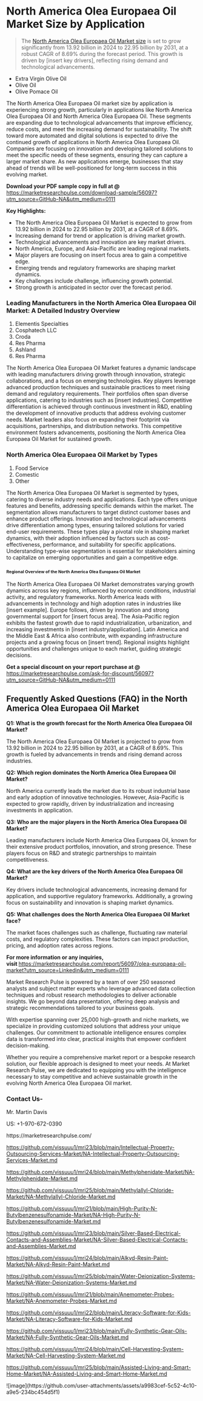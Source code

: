 <h1>North America Olea Europaea Oil Market&nbsp;Size by Application</h1><blockquote><p>The <a href="https://marketresearchpulse.com/download-sample/56097?utm_source=GitHub-NA&amp;utm_medium=0111">North America Olea Europaea Oil Market size</a> is set to grow significantly from 13.92 billion in 2024 to 22.95 billion by 2031, at a robust CAGR of 8.69% during the forecast period. This growth is driven by [insert key drivers], reflecting rising demand and technological advancements.</p></blockquote><ul><li>Extra Virgin Olive Oil<li> Olive Oil<li> Olive Pomace Oil</li></ul><p>The North America Olea Europaea Oil market size by application is experiencing strong growth, particularly in applications like North America Olea Europaea Oil and North America Olea Europaea Oil. These segments are expanding due to technological advancements that improve efficiency, reduce costs, and meet the increasing demand for sustainability. The shift toward more automated and digital solutions is expected to drive the continued growth of applications in North America Olea Europaea Oil. Companies are focusing on innovation and developing tailored solutions to meet the specific needs of these segments, ensuring they can capture a larger market share. As new applications emerge, businesses that stay ahead of trends will be well-positioned for long-term success in this evolving market.</p><p><strong>Download your PDF sample copy in full at @ </strong><a href="https://marketresearchpulse.com/download-sample/56097?utm_source=GitHub-NA&amp;utm_medium=0111">https://marketresearchpulse.com/download-sample/56097?utm_source=GitHub-NA&amp;utm_medium=0111</a></p><p><strong>Key Highlights: </strong></p><ul><li>The North America Olea Europaea Oil Market is expected to grow from 13.92 billion in 2024 to 22.95 billion by 2031, at a CAGR of 8.69%.</li><li>Increasing demand for trend or application is driving market growth.</li><li>Technological advancements and innovation are key market drivers.</li><li>North America, Europe, and Asia-Pacific are leading regional markets.</li><li>Major players are focusing on insert focus area to gain a competitive edge.</li><li>Emerging trends and regulatory frameworks are shaping market dynamics.</li><li>Key challenges include challenge, influencing growth potential.</li><li>Strong growth is anticipated in sector over the forecast period.</li></ul><h3>Leading Manufacturers in the North America Olea Europaea Oil Market: A Detailed Industry Overview</h3><ol><li>Elementis Specialties</li><li>Cosphatech LLC</li><li>Croda</li><li>Res Pharma</li><li>Ashland</li><li>Res Pharma</li></ol><div class="flex max-w-full flex-col flex-grow"><div class="min-h-8 text-message flex w-full flex-col items-end gap-2 whitespace-normal break-words [.text-message+&amp;]:mt-5" dir="auto" data-message-author-role="assistant" data-message-id="fd8432e4-4910-450d-b182-61b7bfb0a01f" data-message-model-slug="gpt-4o"><div class="flex w-full flex-col gap-1 empty:hidden first:pt-[3px]"><div class="markdown prose w-full break-words dark:prose-invert light"><p>The North America Olea Europaea Oil Market features a dynamic landscape with leading manufacturers driving growth through innovation, strategic collaborations, and a focus on emerging technologies. Key players leverage advanced production techniques and sustainable practices to meet rising demand and regulatory requirements. Their portfolios often span diverse applications, catering to industries such as [insert industries]. Competitive differentiation is achieved through continuous investment in R&amp;D, enabling the development of innovative products that address evolving customer needs. Market leaders also focus on expanding their footprint via acquisitions, partnerships, and distribution networks. This competitive environment fosters advancements, positioning the North America Olea Europaea Oil Market for sustained growth.</p></div></div></div></div><h3>North America Olea Europaea Oil Market by Types</h3><ol><li>Food Service<li> Comestic<li> Other</li></ol><div class="flex max-w-full flex-col flex-grow"><div class="min-h-8 text-message flex w-full flex-col items-end gap-2 whitespace-normal break-words [.text-message+&amp;]:mt-5" dir="auto" data-message-author-role="assistant" data-message-id="084470be-0bb7-4664-bddf-5156b4f41249" data-message-model-slug="gpt-4o-mini"><div class="flex w-full flex-col gap-1 empty:hidden first:pt-[3px]"><div class="markdown prose w-full break-words dark:prose-invert light"><p>The North America Olea Europaea Oil Market is segmented by types, catering to diverse industry needs and applications. Each type offers unique features and benefits, addressing specific demands within the market. The segmentation allows manufacturers to target distinct customer bases and enhance product offerings. Innovation and technological advancements drive differentiation among types, ensuring tailored solutions for varied end-user requirements. These types play a pivotal role in shaping market dynamics, with their adoption influenced by factors such as cost-effectiveness, performance, and suitability for specific applications. Understanding type-wise segmentation is essential for stakeholders aiming to capitalize on emerging opportunities and gain a competitive edge.</p></div></div></div></div><h3><span style="font-size: 11px;">Regional Overview of the North America Olea Europaea Oil Market</span></h3><div class="flex max-w-full flex-col flex-grow"><div class="min-h-8 text-message flex w-full flex-col items-end gap-2 whitespace-normal break-words [.text-message+&amp;]:mt-5" dir="auto" data-message-author-role="assistant" data-message-id="e9038762-ce64-4e30-91c9-9bd413514231" data-message-model-slug="gpt-4o-mini"><div class="flex w-full flex-col gap-1 empty:hidden first:pt-[3px]"><div class="markdown prose w-full break-words dark:prose-invert light"><p>The North America Olea Europaea Oil Market demonstrates varying growth dynamics across key regions, influenced by economic conditions, industrial activity, and regulatory frameworks. North America leads with advancements in technology and high adoption rates in industries like [insert example]. Europe follows, driven by innovation and strong governmental support for [insert focus area]. The Asia-Pacific region exhibits the fastest growth due to rapid industrialization, urbanization, and increasing investments in [insert industry/application]. Latin America and the Middle East &amp; Africa also contribute, with expanding infrastructure projects and a growing focus on [insert trend]. Regional insights highlight opportunities and challenges unique to each market, guiding strategic decisions.</p></div></div></div></div><p><strong>Get a special discount on your report purchase at @ </strong><a href="https://marketresearchpulse.com/ask-for-discount/56097?utm_source=GitHub-NA&amp;utm_medium=0111">https://marketresearchpulse.com/ask-for-discount/56097?utm_source=GitHub-NA&amp;utm_medium=0111</a></p><h2>Frequently Asked Questions (FAQ) in the North America Olea Europaea Oil Market</h2><p><strong>Q1: What is the growth forecast for the North America Olea Europaea Oil Market?</strong></p><p>The North America Olea Europaea Oil Market is projected to grow from 13.92 billion in 2024 to 22.95 billion by 2031, at a CAGR of 8.69%. This growth is fueled by advancements in trends and rising demand across industries.</p><p><strong>Q2: Which region dominates the North America Olea Europaea Oil Market?</strong></p><p>North America currently leads the market due to its robust industrial base and early adoption of innovative technologies. However, Asia-Pacific is expected to grow rapidly, driven by industrialization and increasing investments in application.</p><p><strong>Q3: Who are the major players in the North America Olea Europaea Oil Market?</strong></p><p>Leading manufacturers include North America Olea Europaea Oil, known for their extensive product portfolios, innovation, and strong presence. These players focus on R&amp;D and strategic partnerships to maintain competitiveness.</p><p><strong>Q4: What are the key drivers of the North America Olea Europaea Oil Market?</strong></p><p>Key drivers include technological advancements, increasing demand for application, and supportive regulatory frameworks. Additionally, a growing focus on sustainability and innovation is shaping market dynamics.</p><p><strong>Q5: What challenges does the North America Olea Europaea Oil Market face?</strong></p><p>The market faces challenges such as challenge, fluctuating raw material costs, and regulatory complexities. These factors can impact production, pricing, and adoption rates across regions.</p><p><strong>For more information or any inquiries, visit&nbsp;</strong><a href="https://marketresearchpulse.com/report/56097/olea-europaea-oil-market?utm_source=Linkedin&utm_medium=0111">https://marketresearchpulse.com/report/56097/olea-europaea-oil-market?utm_source=Linkedin&utm_medium=0111</a></p><p>Market Research Pulse is powered by a team of over 250 seasoned analysts and subject matter experts who leverage advanced data collection techniques and robust research methodologies to deliver actionable insights. We go beyond data presentation, offering deep analysis and strategic recommendations tailored to your business goals.</p><p>With expertise spanning over 25,000 high-growth and niche markets, we specialize in providing customized solutions that address your unique challenges. Our commitment to actionable intelligence ensures complex data is transformed into clear, practical insights that empower confident decision-making.</p><p>Whether you require a comprehensive market report or a bespoke research solution, our flexible approach is designed to meet your needs. At Market Research Pulse, we are dedicated to equipping you with the intelligence necessary to stay competitive and achieve sustainable growth in the evolving North America Olea Europaea Oil market.</p><h3><strong>Contact Us-</strong></h3><p>Mr. Martin Davis</p><p>US: +1-970-672-0390</p><p>https://marketresearchpulse.com/</p><p><a href="https://github.com/vissuuu1/mri23/blob/main/Intellectual-Property-Outsourcing-Services-Market/NA-Intellectual-Property-Outsourcing-Services-Market.md">https://github.com/vissuuu1/mri23/blob/main/Intellectual-Property-Outsourcing-Services-Market/NA-Intellectual-Property-Outsourcing-Services-Market.md</a></p><p><a href="https://github.com/vissuuu1/mri24/blob/main/Methylphenidate-Market/NA-Methylphenidate-Market.md">https://github.com/vissuuu1/mri24/blob/main/Methylphenidate-Market/NA-Methylphenidate-Market.md</a></p><p><a href="https://github.com/vissuuu1/mri25/blob/main/Methylallyl-Chloride-Market/NA-Methylallyl-Chloride-Market.md">https://github.com/vissuuu1/mri25/blob/main/Methylallyl-Chloride-Market/NA-Methylallyl-Chloride-Market.md</a></p><p><a href="https://github.com/vissuuu1/mri21/blob/main/High-Purity-N-Butylbenzenesulfonamide-Market/NA-High-Purity-N-Butylbenzenesulfonamide-Market.md">https://github.com/vissuuu1/mri21/blob/main/High-Purity-N-Butylbenzenesulfonamide-Market/NA-High-Purity-N-Butylbenzenesulfonamide-Market.md</a></p><p><a href="https://github.com/vissuuu1/mri23/blob/main/Silver-Based-Electrical-Contacts-and-Assemblies-Market/NA-Silver-Based-Electrical-Contacts-and-Assemblies-Market.md">https://github.com/vissuuu1/mri23/blob/main/Silver-Based-Electrical-Contacts-and-Assemblies-Market/NA-Silver-Based-Electrical-Contacts-and-Assemblies-Market.md</a></p><p><a href="https://github.com/vissuuu1/mri24/blob/main/Alkyd-Resin-Paint-Market/NA-Alkyd-Resin-Paint-Market.md">https://github.com/vissuuu1/mri24/blob/main/Alkyd-Resin-Paint-Market/NA-Alkyd-Resin-Paint-Market.md</a></p><p><a href="https://github.com/vissuuu1/mri25/blob/main/Water-Deionization-Systems-Market/NA-Water-Deionization-Systems-Market.md">https://github.com/vissuuu1/mri25/blob/main/Water-Deionization-Systems-Market/NA-Water-Deionization-Systems-Market.md</a></p><p><a href="https://github.com/vissuuu1/mri21/blob/main/Anemometer-Probes-Market/NA-Anemometer-Probes-Market.md">https://github.com/vissuuu1/mri21/blob/main/Anemometer-Probes-Market/NA-Anemometer-Probes-Market.md</a></p><p><a href="https://github.com/vissuuu1/mri22/blob/main/Literacy-Software-for-Kids-Market/NA-Literacy-Software-for-Kids-Market.md">https://github.com/vissuuu1/mri22/blob/main/Literacy-Software-for-Kids-Market/NA-Literacy-Software-for-Kids-Market.md</a></p><p><a href="https://github.com/vissuuu1/mri23/blob/main/Fully-Synthetic-Gear-Oils-Market/NA-Fully-Synthetic-Gear-Oils-Market.md">https://github.com/vissuuu1/mri23/blob/main/Fully-Synthetic-Gear-Oils-Market/NA-Fully-Synthetic-Gear-Oils-Market.md</a></p><p><a href="https://github.com/vissuuu1/mri24/blob/main/Cell-Harvesting-System-Market/NA-Cell-Harvesting-System-Market.md">https://github.com/vissuuu1/mri24/blob/main/Cell-Harvesting-System-Market/NA-Cell-Harvesting-System-Market.md</a></p><p><a href="https://github.com/vissuuu1/mri25/blob/main/Assisted-Living-and-Smart-Home-Market/NA-Assisted-Living-and-Smart-Home-Market.md">https://github.com/vissuuu1/mri25/blob/main/Assisted-Living-and-Smart-Home-Market/NA-Assisted-Living-and-Smart-Home-Market.md</a></p>
![image](https://github.com/user-attachments/assets/a9983cef-5c52-4c10-a9e5-234bc454d5f1)
